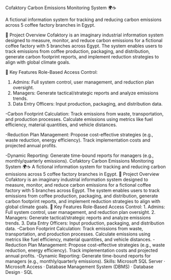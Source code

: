 Cofaktory Carbon Emissions Monitoring System 🌍☕

A fictional information system for tracking and reducing carbon emissions across 5 coffee factory branches in Egypt.

📌 Project Overview 
Cofaktory is an imaginary industrial information system designed to measure, monitor, and reduce carbon emissions for a fictional coffee factory with 5 branches across Egypt. The system enables users to track emissions from coffee production, packaging, and distribution, generate carbon footprint reports, and implement reduction strategies to align with global climate goals.

🎯 Key Features Role-Based Access Control:
1. Admins: Full system control, user management, and reduction plan oversight.
2. Managers: Generate tactical/strategic reports and analyze emissions trends.
3. Data Entry Officers: Input production, packaging, and distribution data.

-Carbon Footprint Calculation: Track emissions from waste, transportation, and production processes. Calculate emissions using metrics like fuel efficiency, material quantities, and vehicle distances.

-Reduction Plan Management: Propose cost-effective strategies (e.g., waste reduction, energy efficiency). Track implementation costs and projected annual profits.

-Dynamic Reporting: Generate time-bound reports for managers (e.g., monthly/quarterly emissions).
Cofaktory Carbon Emissions Monitoring System 🌍☕ A fictional information system for tracking and reducing carbon emissions across 5 coffee factory branches in Egypt. 📌 Project Overview Cofaktory is an imaginary industrial information system designed to measure, monitor, and reduce carbon emissions for a fictional coffee factory with 5 branches across Egypt. The system enables users to track emissions from coffee production, packaging, and distribution, generate carbon footprint reports, and implement reduction strategies to align with global climate goals. 🎯 Key Features Role-Based Access Control: 1. Admins: Full system control, user management, and reduction plan oversight. 2. Managers: Generate tactical/strategic reports and analyze emissions trends. 3. Data Entry Officers: Input production, packaging, and distribution data. -Carbon Footprint Calculation: Track emissions from waste, transportation, and production processes. Calculate emissions using metrics like fuel efficiency, material quantities, and vehicle distances. -Reduction Plan Management: Propose cost-effective strategies (e.g., waste reduction, energy efficiency). Track implementation costs and projected annual profits. -Dynamic Reporting: Generate time-bound reports for managers (e.g., monthly/quarterly emissions).
Skills: Microsoft SQL Server · Microsoft Access · Database Management System (DBMS) · Database Design · SQL
